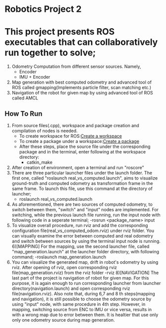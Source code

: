 # Robotics Project 2
# This project presents ROS executables that can collaboratively run together to solve;
1) Odometry Computation from different sensor sources. Namely, 
	-  Encoder 
	-  IMU + Encoder
2) Map generation with best computed odometry and advanced tool of ROS called gmapping(Implements particle filter, scan matching etc.)
3) Navigation of the robot for given map by using advanced tool of ROS called AMCL

## How To Run
1) From source files(.cpp), workspace and package creation and compilation of nodes is needed. 
	- To create workspace for ROS:[Create a workspace](http://wiki.ros.org/catkin/Tutorials/create_a_workspace)
	- To create a package under a workspace:[Create a package](http://wiki.ros.org/ROS/Tutorials/CreatingPackage)
	- After these steps, place the source file under the corresponding package and in the terminal, enter following at the workspace directory:
		- catkin_make
2) After creation of environment, open a terminal and run "roscore"
3) There are three particular launcher files under the launch folder. The first one, called "roslaunch real_vs_computed.launch", aims to visualize ground-truth and computed odometry as transformation frame in the same frame. To launch this file, use this command at the directory of launcher;
	- roslaunch real_vs_computed.launch
4) As aforementioned, there are two sources of computed odometry, to switch between them, "switch" and "input" nodes are implemented. For switching, while the previous launch file running, run the input node with following code in a seperate terminal;
	-rosrun <package_name> input
5) To visualize overall procedure, run rviz and add the corresponding configuration file(real_vs_computed_odom.rviz) under rviz folder. You can visually examine the error between computed and real odometry and switch between sources by using the terminal input node is running.
6)[MAPPING] For the mapping, use the second launcher file, called "map_generation.launch" at the launcher folder directory, with following command;
	-roslaunch map_generation.launch
7) You can visualize the generated map, drift in robot's odometry by using rviz. After opening of rviz, open corresponding rviz file(map_generation.rviz) from the rviz folder
	-rviz
8)[NAVIGATION] The last part of the project is navigation of robot for given map. For this purpose, it is again enough to run corresponding launcher from launcher directory(navigation.launch) and open corresponding rviz file(navigation.rviz). Also note that, during 6,7 and 8 th steps(mapping and navigation), it is still possible to choose the odometry source by using "input" node, with same procedure in 4th step. However, in mapping, switching source from ENC to IMU or vice versa, results in with a wrong map due to error between them. It is healtier that use only only one odometry source during map generation.